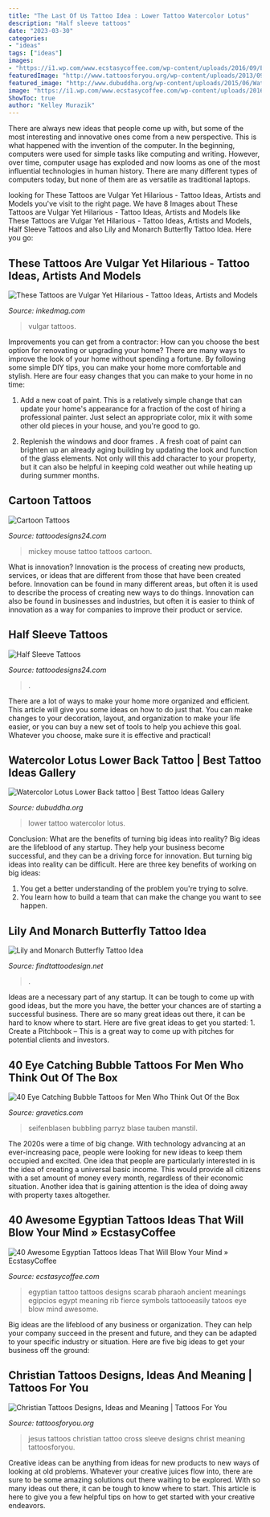 ```yaml
---
title: "The Last Of Us Tattoo Idea : Lower Tattoo Watercolor Lotus"
description: "Half sleeve tattoos"
date: "2023-03-30"
categories:
- "ideas"
tags: ["ideas"]
images:
- "https://i1.wp.com/www.ecstasycoffee.com/wp-content/uploads/2016/09/Egyptian-Tattoos-Designs.jpg"
featuredImage: "http://www.tattoosforyou.org/wp-content/uploads/2013/09/Christian-Sleeve-Tattoos.jpg"
featured_image: "http://www.dubuddha.org/wp-content/uploads/2015/06/Watercolor-Lotus-Lower-Back-tattoo-by-Newtattoo.jpg"
image: "https://i1.wp.com/www.ecstasycoffee.com/wp-content/uploads/2016/09/Egyptian-Tattoos-Designs.jpg"
ShowToc: true
author: "Kelley Murazik"
---
```



There are always new ideas that people come up with, but some of the most interesting and innovative ones come from a new perspective. This is what happened with the invention of the computer. In the beginning, computers were used for simple tasks like computing and writing. However, over time, computer usage has exploded and now looms as one of the most influential technologies in human history. There are many different types of computers today, but none of them are as versatile as traditional laptops.

	

		
looking for These Tattoos are Vulgar Yet Hilarious - Tattoo Ideas, Artists and Models you've visit to the right page. We have 8 Images about These Tattoos are Vulgar Yet Hilarious - Tattoo Ideas, Artists and Models like These Tattoos are Vulgar Yet Hilarious - Tattoo Ideas, Artists and Models, Half Sleeve Tattoos and also Lily and Monarch Butterfly Tattoo Idea. Here you go:
		
    
## These Tattoos Are Vulgar Yet Hilarious - Tattoo Ideas, Artists And Models

<img loading=lazy src="https://www.inkedmag.com/.image/t_share/MTU5MDMyOTMxMDA0OTE3Mzk3/lol-feat.jpg" onerror="this.onerror=null;this.src='https://tse4.mm.bing.net/th?id=OIP.geY0CgE4EAAeMRt5ZaaYUgHaF7&amp;pid=15.1';" alt="These Tattoos are Vulgar Yet Hilarious - Tattoo Ideas, Artists and Models">

_Source: inkedmag.com_

>vulgar tattoos. 

	

Improvements you can get from a contractor: How can you choose the best option for renovating or upgrading your home?
There are many ways to improve the look of your home without spending a fortune. By following some simple DIY tips, you can make your home more comfortable and stylish. Here are four easy changes that you can make to your home in no time:
1. Add a new coat of paint. This is a relatively simple change that can update your home's appearance for a fraction of the cost of hiring a professional painter. Just select an appropriate color, mix it with some other old pieces in your house, and you're good to go.

2. Replenish the windows and door frames . A fresh coat of paint can brighten up an already aging building by updating the look and function of the glass elements. Not only will this add character to your property, but it can also be helpful in keeping cold weather out while heating up during summer months.


    
## Cartoon Tattoos

<img loading=lazy src="http://www.tattoodesigns24.com/wp-content/uploads/2016/01/Mickey-Mouse-tattoo-TD1135-TD24135.jpg" onerror="this.onerror=null;this.src='https://tse4.mm.bing.net/th?id=OIP.ujBeaD_DcLc4qo9bJ-Ti_QHaKI&amp;pid=15.1';" alt="Cartoon Tattoos">

_Source: tattoodesigns24.com_

>mickey mouse tattoo tattoos cartoon. 

	

What is innovation?
Innovation is the process of creating new products, services, or ideas that are different from those that have been created before. Innovation can be found in many different areas, but often it is used to describe the process of creating new ways to do things. Innovation can also be found in businesses and industries, but often it is easier to think of innovation as a way for companies to improve their product or service.

    
## Half Sleeve Tattoos

<img loading=lazy src="http://www.tattoodesigns24.com/wp-content/uploads/2015/08/Batman-Tattoo-Design.jpg" onerror="this.onerror=null;this.src='https://tse3.mm.bing.net/th?id=OIP.N9CXdVacirZAzKcbMENjSgHaKT&amp;pid=15.1';" alt="Half Sleeve Tattoos">

_Source: tattoodesigns24.com_

>. 

	

There are a lot of ways to make your home more organized and efficient. This article will give you some ideas on how to do just that. You can make changes to your decoration, layout, and organization to make your life easier, or you can buy a new set of tools to help you achieve this goal. Whatever you choose, make sure it is effective and practical!

    
## Watercolor Lotus Lower Back Tattoo | Best Tattoo Ideas Gallery

<img loading=lazy src="http://www.dubuddha.org/wp-content/uploads/2015/06/Watercolor-Lotus-Lower-Back-tattoo-by-Newtattoo.jpg" onerror="this.onerror=null;this.src='https://tse4.mm.bing.net/th?id=OIP.ICwfljn3C8nPD-gjeYr7gQHaHa&amp;pid=15.1';" alt="Watercolor Lotus Lower Back tattoo | Best Tattoo Ideas Gallery">

_Source: dubuddha.org_

>lower tattoo watercolor lotus. 

	

Conclusion: What are the benefits of turning big ideas into reality?
Big ideas are the lifeblood of any startup. They help your business become successful, and they can be a driving force for innovation. But turning big ideas into reality can be difficult. Here are three key benefits of working on big ideas:
1. You get a better understanding of the problem you're trying to solve.
2. You learn how to build a team that can make the change you want to see happen.

    
## Lily And Monarch Butterfly Tattoo Idea

<img loading=lazy src="https://findtattoodesign.net/storage/5683/lily-and-monarch-butterfly.jpg" onerror="this.onerror=null;this.src='https://tse2.mm.bing.net/th?id=OIP.OB1vk8C-DlBt5I8R3L52NQAAAA&amp;pid=15.1';" alt="Lily and Monarch Butterfly Tattoo Idea">

_Source: findtattoodesign.net_

>. 

	

Ideas are a necessary part of any startup. It can be tough to come up with good ideas, but the more you have, the better your chances are of starting a successful business. There are so many great ideas out there, it can be hard to know where to start. Here are five great ideas to get you started: 1. Create a Pitchbook – This is a great way to come up with pitches for potential clients and investors.

    
## 40 Eye Catching Bubble Tattoos For Men Who Think Out Of The Box

<img loading=lazy src="https://www.gravetics.com/wp-content/uploads/2017/06/Blue-Bubbles-On-Leg.jpg" onerror="this.onerror=null;this.src='https://tse4.mm.bing.net/th?id=OIP.NJ-cZa7Y_Nl9ondSipiJ0QAAAA&amp;pid=15.1';" alt="40 Eye Catching Bubble Tattoos for Men Who Think Out Of the Box">

_Source: gravetics.com_

>seifenblasen bubbling parryz blase tauben manstil. 

	

The 2020s were a time of big change. With technology advancing at an ever-increasing pace, people were looking for new ideas to keep them occupied and excited. One idea that people are particularly interested in is the idea of creating a universal basic income. This would provide all citizens with a set amount of money every month, regardless of their economic situation. Another idea that is gaining attention is the idea of doing away with property taxes altogether.

    
## 40 Awesome Egyptian Tattoos Ideas That Will Blow Your Mind » EcstasyCoffee

<img loading=lazy src="https://i1.wp.com/www.ecstasycoffee.com/wp-content/uploads/2016/09/Egyptian-Tattoos-Designs.jpg" onerror="this.onerror=null;this.src='https://tse4.mm.bing.net/th?id=OIP.r5kZIgQtIRjIfjYOtNTE7gHaJ4&amp;pid=15.1';" alt="40 Awesome Egyptian Tattoos Ideas That Will Blow Your Mind » EcstasyCoffee">

_Source: ecstasycoffee.com_

>egyptian tattoo tattoos designs scarab pharaoh ancient meanings egipcios egypt meaning rib fierce symbols tattooeasily tatoos eye blow mind awesome. 

	

Big ideas are the lifeblood of any business or organization. They can help your company succeed in the present and future, and they can be adapted to your specific industry or situation. Here are five big ideas to get your business off the ground: 

    
## Christian Tattoos Designs, Ideas And Meaning | Tattoos For You

<img loading=lazy src="http://www.tattoosforyou.org/wp-content/uploads/2013/09/Christian-Sleeve-Tattoos.jpg" onerror="this.onerror=null;this.src='https://tse2.mm.bing.net/th?id=OIP.ALJYOXuWGkYdZc3QOowC0wHaJ4&amp;pid=15.1';" alt="Christian Tattoos Designs, Ideas and Meaning | Tattoos For You">

_Source: tattoosforyou.org_

>jesus tattoos christian tattoo cross sleeve designs christ meaning tattoosforyou. 

	

Creative ideas can be anything from ideas for new products to new ways of looking at old problems. Whatever your creative juices flow into, there are sure to be some amazing solutions out there waiting to be explored. With so many ideas out there, it can be tough to know where to start. This article is here to give you a few helpful tips on how to get started with your creative endeavors.

